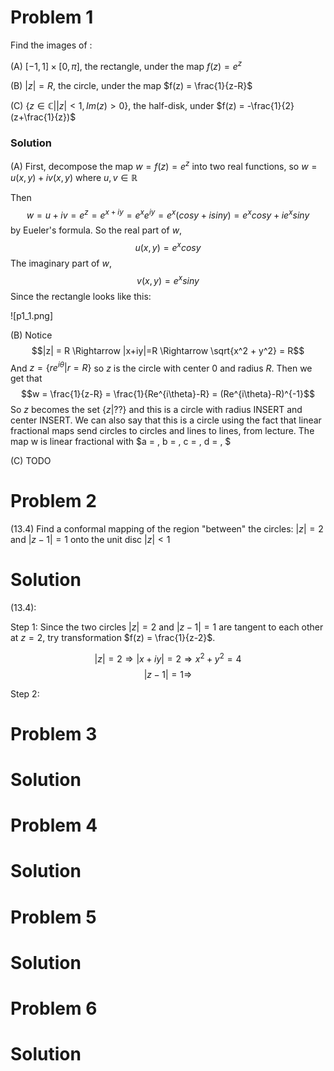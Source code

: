 # Problem 1
Find the images of :

(A) $[-1,1]\times[0,\pi]$, the rectangle, under the map $f(z)=e^z$

(B) $|z|=R$, the circle, under the map $f(z) = \frac{1}{z-R}$

(C) {$z \in \mathbb{C} | |z| < 1, Im(z) > 0$}, the half-disk, under $f(z) = -\frac{1}{2}(z+\frac{1}{z})$



### Solution

(A) First, decompose the map $w = f(z) = e^z$ into two real functions, so $w = u(x,y)+iv(x,y)$ where $u,v \in \mathbb{R}$ 

Then $$w = u+iv = e^{z} = e^{x+iy} = e^xe^{iy} = e^x(cosy+isiny) = e^xcosy + ie^xsiny$$ by Eueler's formula. 
So the real part of $w$, $$u(x,y)=e^xcosy$$
The imaginary part of $w$, $$v(x,y)=e^xsiny$$
Since the rectangle looks like this:

![p1_1.png]

(B) Notice $$|z| = R \Rightarrow |x+iy|=R \Rightarrow \sqrt{x^2 + y^2} = R$$ And $z = \{re^{i\theta} | r = R\}$ so $z$ is the circle with center $0$ and radius $R$. Then we get that 
$$w = \frac{1}{z-R} = \frac{1}{Re^{i\theta}-R} = (Re^{i\theta}-R)^{-1}$$ 
So $z$ becomes the set $\{z | ??\}$ and this is a circle with radius INSERT and center INSERT. We can also say that this is a circle using the fact that linear fractional maps send circles to circles and lines to lines, from lecture. The map w is linear fractional with $a = , b = , c = , d = , $

(C) TODO

# Problem 2

(13.4) Find a conformal mapping of the region "between" the circles: $|z| = 2$ and $|z − 1| = 1$ onto the unit disc $|z| < 1$

# Solution
(13.4): 

Step 1: Since the two circles $|z| = 2$ and $|z-1| =1$ are tangent to each other at $z=2$, try transformation $f(z) = \frac{1}{z-2}$. 

$$|z| = 2 \Rightarrow |x+iy| = 2 \Rightarrow x^2+y^2 = 4$$
$$|z-1| = 1 \Rightarrow$$

Step 2:

# Problem 3

# Solution

# Problem 4

# Solution

# Problem 5

# Solution

# Problem 6

# Solution
